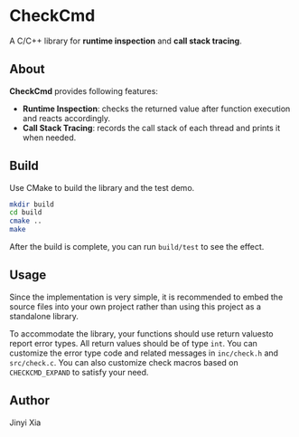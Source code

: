 # CheckCmd

A C/C++ library for **runtime inspection** and **call stack tracing**.

## About

**CheckCmd** provides following features:

- **Runtime Inspection**: checks the returned value after function execution and reacts accordingly.
- **Call Stack Tracing**: records the call stack of each thread and prints it when needed.

## Build

Use CMake to build the library and the test demo.

```sh
mkdir build
cd build
cmake ..
make
```

After the build is complete, you can run `build/test` to see the effect.

## Usage

Since the implementation is very simple, it is recommended to embed the source files into your own project rather than using this project as a standalone library.

To accommodate the library, your functions should use return values ​​to report error types. All return values ​​should be of type `int`. You can customize the error type code and related messages in `inc/check.h` and `src/check.c`. You can also customize check macros based on `CHECKCMD_EXPAND` to satisfy your need.

## Author

Jinyi Xia
